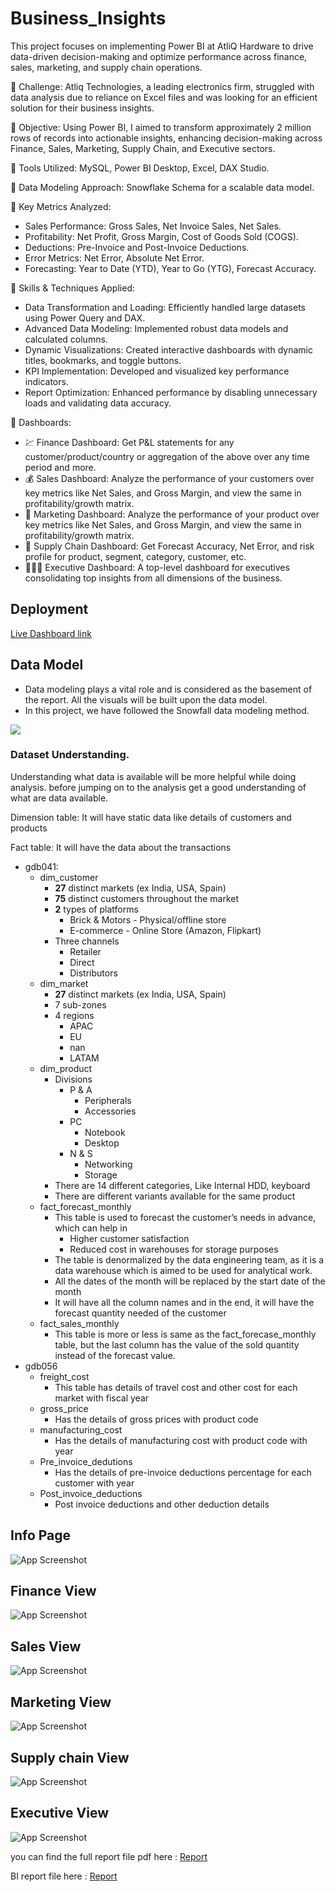 # Business_Insights
This project focuses on implementing Power BI at AtliQ Hardware to drive data-driven decision-making and optimize performance across finance, sales, marketing, and supply chain operations.

🌟 Challenge: Atliq Technologies, a leading electronics firm, struggled with data analysis due to reliance on Excel files and was looking for an efficient solution for their business insights.

🌟 Objective: Using Power BI, I aimed to transform approximately 2 million rows of records into actionable insights, enhancing decision-making across Finance, Sales, Marketing, Supply Chain, and Executive sectors.

🌟 Tools Utilized: MySQL, Power BI Desktop, Excel, DAX Studio.

🌟 Data Modeling Approach: Snowflake Schema for a scalable data model.

🌟 Key Metrics Analyzed:
- Sales Performance: Gross Sales, Net Invoice Sales, Net Sales.
- Profitability: Net Profit, Gross Margin, Cost of Goods Sold (COGS).
- Deductions: Pre-Invoice and Post-Invoice Deductions.
- Error Metrics: Net Error, Absolute Net Error.
- Forecasting: Year to Date (YTD), Year to Go (YTG), Forecast Accuracy.

🌟 Skills & Techniques Applied:
- Data Transformation and Loading: Efficiently handled large datasets using Power Query and DAX.
- Advanced Data Modeling: Implemented robust data models and calculated columns.
- Dynamic Visualizations: Created interactive dashboards with dynamic titles, bookmarks, and toggle buttons.
- KPI Implementation: Developed and visualized key performance indicators.
- Report Optimization: Enhanced performance by disabling unnecessary loads and validating data accuracy.

🌟 Dashboards:
- 💹 Finance Dashboard: Get P&L statements for any customer/product/country or aggregation of the above over any time period and more.
- 💰 Sales Dashboard: Analyze the performance of your customers over key metrics like Net Sales, and Gross Margin, and view the same in profitability/growth matrix.
- 📢 Marketing Dashboard: Analyze the performance of your product over key metrics like Net Sales, and Gross Margin, and view the same in profitability/growth matrix.
- 💱 Supply Chain Dashboard: Get Forecast Accuracy, Net Error, and risk profile for product, segment, category, customer, etc.
- 👨🏻‍💼 Executive Dashboard: A top-level dashboard for executives consolidating top insights from all dimensions of the business.


## Deployment

[Live Dashboard link](https://app.powerbi.com/view?r=eyJrIjoiNTJiZmQ3OGItYTMyNi00ZDJhLWJmZmYtZWY1YWI3MWY3ZGI5IiwidCI6ImM2ZTU0OWIzLTVmNDUtNDAzMi1hYWU5LWQ0MjQ0ZGM1YjJjNCJ9)


## Data Model

- Data modeling plays a vital role and is considered as the basement of the report. All the visuals will be built upon the data model.
- In this project, we have followed the Snowfall data modeling method.

<img src="https://github.com/Sandeepm959/Business_Insights/blob/0a5ace08ed65a7383f43a4476da14696a716521d/Resources/Data_model.PNG">


### Dataset **Understanding.**

Understanding what data is available will be more helpful while doing analysis. before jumping on to the analysis get a good understanding of what are data available.

Dimension table: It will have static data like details of customers and products

Fact table: It will have the data about the transactions  

- gdb041:
    - dim_customer
        - **27** distinct markets (ex India, USA, Spain)
        - **75** distinct customers throughout the market
        - **2** types of platforms
            - Brick & Motors - Physical/offline store
            - E-commerce - Online Store (Amazon, Flipkart)
        - Three channels
            - Retailer
            - Direct
            - Distributors
    - dim_market
        - **27** distinct markets (ex India, USA, Spain)
        - 7 sub-zones
        - 4 regions
            - APAC
            - EU
            - nan
            - LATAM
    - dim_product
        - Divisions
            - P & A
                - Peripherals
                - Accessories
            - PC
                - Notebook
                - Desktop
            - N & S
                - Networking
                - Storage
        - There are 14 different categories, Like Internal HDD, keyboard
        - There are different variants available for the same product
    - fact_forecast_monthly
        - This table is used to forecast the customer’s needs in advance, which can help in
            - Higher customer satisfaction
            - Reduced cost in warehouses for storage purposes
        - The table is denormalized by the data engineering team, as it is a data warehouse which is aimed to be used for analytical work.
        - All the dates of the month will be replaced by the start date of the month
        - It will have all the column names and in the end, it will have the forecast quantity needed of the customer
    - fact_sales_monthly
        - This table is more or less is same as the fact_forecase_monthly table, but the last column has the value of the sold quantity instead of the forecast value.
- gdb056
    - freight_cost
        - This table has details of travel cost and other cost for each market with fiscal year
    - gross_price
        - Has the details of gross prices with product code
    - manufacturing_cost
        - Has the details of manufacturing cost with product code with year
    - Pre_invoice_dedutions
        - Has the details of pre-invoice deductions percentage for each customer with year
    - Post_invoice_deductions
        - Post invoice deductions and other deduction details

## Info Page

![App Screenshot](https://github.com/Sandeepm959/Business_Insights/blob/0a5ace08ed65a7383f43a4476da14696a716521d/Resources/Home_page.jpg)

## Finance View

![App Screenshot](https://github.com/Sandeepm959/Business_Insights/blob/0a5ace08ed65a7383f43a4476da14696a716521d/Resources/Finance_page.jpg)

## Sales View

![App Screenshot](https://github.com/Sandeepm959/Business_Insights/blob/0a5ace08ed65a7383f43a4476da14696a716521d/Resources/Sales_page.jpg)

## Marketing View

![App Screenshot](https://github.com/Sandeepm959/Business_Insights/blob/0a5ace08ed65a7383f43a4476da14696a716521d/Resources/Marketing_page.jpg)

## Supply chain View

![App Screenshot](https://github.com/Sandeepm959/Business_Insights/blob/0a5ace08ed65a7383f43a4476da14696a716521d/Resources/Supply%20chain_page.jpg)

## Executive View

![App Screenshot](https://github.com/Sandeepm959/Business_Insights/blob/0a5ace08ed65a7383f43a4476da14696a716521d/Resources/Executive_page.jpg)



you can find the full report file pdf here : [Report](https://github.com/Sandeepm959/Business_Insights/blob/0a5ace08ed65a7383f43a4476da14696a716521d/Report/Report.pdf)

BI report file here : [Report](https://github.com/Sandeepm959/Business_Insights/blob/0a5ace08ed65a7383f43a4476da14696a716521d/Report/bi_360.pbix)
